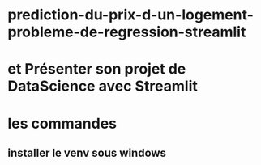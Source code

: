 # prediction-du-prix-d-un-logement-probleme-de-regression-streamlit
# et Présenter son projet de DataScience avec Streamlit





# les commandes

## installer le venv sous windows
```

```

